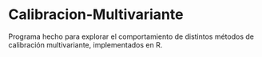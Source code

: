 # Calibracion-Multivariante

Programa hecho para explorar el comportamiento de distintos métodos de calibración multivariante, implementados en R. 

